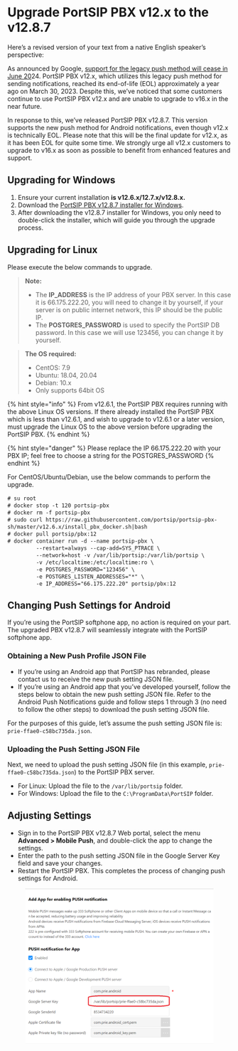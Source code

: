 # Upgrade PortSIP PBX v12.x to the v12.8.7

Here’s a revised version of your text from a native English speaker’s perspective:

As announced by Google, [support for the legacy push method will cease in June 20](https://firebase.google.com/docs/cloud-messaging/migrate-v1)24. PortSIP PBX v12.x, which utilizes this legacy push method for sending notifications, reached its end-of-life (EOL) approximately a year ago on March 30, 2023. Despite this, we’ve noticed that some customers continue to use PortSIP PBX v12.x and are unable to upgrade to v16.x in the near future.

In response to this, we’ve released PortSIP PBX v12.8.7. This version supports the new push method for Android notifications, even though v12.x is technically EOL. Please note that this will be the final update for v12.x, as it has been EOL for quite some time. We strongly urge all v12.x customers to upgrade to v16.x as soon as possible to benefit from enhanced features and support.

## **Upgrading for Windows**

1. Ensure your current installation **is v12.6.x/12.7.x/v12.8.x.**
2. Download the [PortSIP PBX v12.8.7 installer for Windows](https://www.portsip.com/downloads/pbx/v12/portsip-pbx-12.8.7.2683.exe).
3. After downloading the v12.8.7 installer for Windows, you only need to double-click the installer, which will guide you through the upgrade process.

## **Upgrading for Linux**

Please execute the below commands to upgrade.

> **Note:**
>
> * The **IP\_ADDRESS** is the IP address of your PBX server. In this case it is 66.175.222.20, you will need to change it by yourself, if your server is on public internet network, this IP should be the public IP.
> * The **POSTGRES\_PASSWORD** is used to specify the PortSIP DB password. In this case we will use 123456, you can change it by yourself.

> **The OS required:**
>
> * CentOS: 7.9
> * Ubuntu: 18.04, 20.04
> * Debian: 10.x
> * Only supports 64bit OS



{% hint style="info" %}
From v12.6.1, the PortSIP PBX requires running with the above Linux OS versions. If there already installed the PortSIP PBX which is less than v12.6.1, and wish to upgrade to v12.6.1 or a later version, must upgrade the Linux OS to the above version before upgrading the PortSIP PBX.
{% endhint %}

{% hint style="danger" %}
Please replace the IP 66.175.222.20 with your PBX IP; feel free to choose a string for the POSTGRES\_PASSWORD
{% endhint %}

For CentOS/Ubuntu/Debian, use the below commands to perform the upgrade.

```
# su root
# docker stop -t 120 portsip-pbx
# docker rm -f portsip-pbx
# sudo curl https://raw.githubusercontent.com/portsip/portsip-pbx-sh/master/v12.6.x/install_pbx_docker.sh|bash
# docker pull portsip/pbx:12
# docker container run -d --name portsip-pbx \
         --restart=always --cap-add=SYS_PTRACE \
         --network=host -v /var/lib/portsip:/var/lib/portsip \
         -v /etc/localtime:/etc/localtime:ro \
         -e POSTGRES_PASSWORD="123456" \
         -e POSTGRES_LISTEN_ADDRESSES="*" \
         -e IP_ADDRESS="66.175.222.20" portsip/pbx:12
```

## **Changing Push Settings for Android**&#x20;

If you’re using the PortSIP softphone app, no action is required on your part. The upgraded PBX v12.8.7 will seamlessly integrate with the PortSIP softphone app.

### **Obtaining a New Push Profile JSON File**&#x20;

* If you’re using an Android app that PortSIP has rebranded, please contact us to receive the new push setting JSON file.&#x20;
* If you’re using an Android app that you’ve developed yourself, follow the steps below to obtain the new push setting JSON file. Refer to the Android Push Notifications guide and follow steps 1 through 3 (no need to follow the other steps) to download the push setting JSON file.

For the purposes of this guide, let’s assume the push setting JSON file is: `prie-ffae0-c58bc735da.json`.

### **Uploading the Push Setting JSON File**&#x20;

Next, we need to upload the push setting JSON file (in this example, `prie-ffae0-c58bc735da.json`) to the PortSIP PBX server.

* For Linux: Upload the file to the `/var/lib/portsip` folder.
* For Windows: Upload the file to the `C:\ProgramData\PortSIP` folder.

## **Adjusting Settings**&#x20;

* Sign in to the PortSIP PBX v12.8.7 Web portal, select the menu **Advanced > Mobile Push**, and double-click the app to change the settings.&#x20;
* Enter the path to the push setting JSON file in the Google Server Key field and save your changes.
* Restart the PortSIP PBX. This completes the process of changing push settings for Android.

<figure><img src="../../.gitbook/assets/android_push_path.png" alt=""><figcaption></figcaption></figure>



